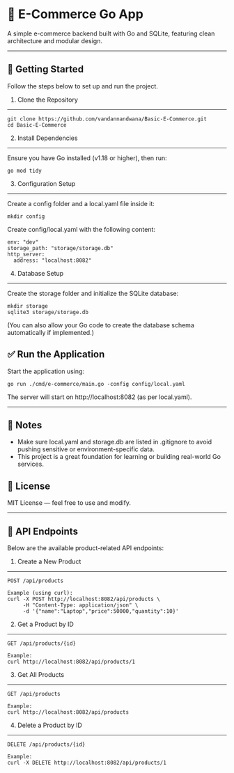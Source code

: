 
🛒 E-Commerce Go App
=====================

A simple e-commerce backend built with Go and SQLite, featuring clean architecture and modular design.

------------------------------------------------------------

🚀 Getting Started
------------------

Follow the steps below to set up and run the project.

1. Clone the Repository
------------------------

    git clone https://github.com/vandannandwana/Basic-E-Commerce.git
    cd Basic-E-Commerce

2. Install Dependencies
------------------------

Ensure you have Go installed (v1.18 or higher), then run:

    go mod tidy

3. Configuration Setup
-----------------------

Create a config folder and a local.yaml file inside it:

    mkdir config

Create config/local.yaml with the following content:

    env: "dev"
    storage_path: "storage/storage.db"
    http_server:
      address: "localhost:8082"

4. Database Setup
------------------

Create the storage folder and initialize the SQLite database:

    mkdir storage
    sqlite3 storage/storage.db

(You can also allow your Go code to create the database schema automatically if implemented.)

✅ Run the Application
----------------------

Start the application using:

    go run ./cmd/e-commerce/main.go -config config/local.yaml

The server will start on http://localhost:8082 (as per local.yaml).

------------------------------------------------------------

📌 Notes
--------

- Make sure local.yaml and storage.db are listed in .gitignore to avoid pushing sensitive or environment-specific data.
- This project is a great foundation for learning or building real-world Go services.

📄 License
----------

MIT License — feel free to use and modify.

------------------------------------------------------------

📡 API Endpoints
----------------

Below are the available product-related API endpoints:

1. Create a New Product
------------------------
    POST /api/products

    Example (using curl):
    curl -X POST http://localhost:8082/api/products \
         -H "Content-Type: application/json" \
         -d '{"name":"Laptop","price":50000,"quantity":10}'

2. Get a Product by ID
-----------------------
    GET /api/products/{id}

    Example:
    curl http://localhost:8082/api/products/1

3. Get All Products
--------------------
    GET /api/products

    Example:
    curl http://localhost:8082/api/products

4. Delete a Product by ID
--------------------------
    DELETE /api/products/{id}

    Example:
    curl -X DELETE http://localhost:8082/api/products/1
